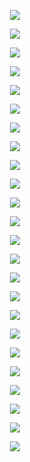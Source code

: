<p align="center">
  <img src="https://github.com/user-attachments/assets/7ab88a67-c8c8-42dc-b49a-20a98856be78">
</p>
<p align="center">
  <img src="https://github.com/user-attachments/assets/531cbd8d-a72f-471a-bb7b-03a143b18b53">
</p>
<p align="center">
  <img src="https://github.com/user-attachments/assets/7a12715c-cc28-4da1-b29b-97192cdf1e62">
</p>
<p align="center">
  <img src="https://github.com/user-attachments/assets/22ebe739-228b-4fca-b594-15b52c78e1b5">
</p>
<p align="center">
  <img src="https://github.com/user-attachments/assets/01d00cd7-9de2-49e1-a144-7efd178cc13d">
</p>
<p align="center">
  <img src="https://github.com/user-attachments/assets/9fec91ec-d709-4e2c-8c4c-3b328029c10d">
</p>
<p align="center">
  <img src="https://github.com/user-attachments/assets/480baadd-6fa4-49ee-b136-0d8f7f478a5a">
</p>
<p align="center">
  <img src="https://github.com/user-attachments/assets/d83b33fd-8ddf-4366-b790-8abbce22cec0">
</p>
<p align="center">
  <img src="https://github.com/user-attachments/assets/35ff9b1b-03ab-4760-9ea8-71c9b0628fdf">
</p>
<p align="center">
  <img src="https://github.com/user-attachments/assets/d0f45ef4-2009-4a66-84ea-560fed620973">
</p>
<p align="center">
  <img src="https://github.com/user-attachments/assets/df9a3ae5-698d-4014-a0a4-f5e9ae068adc">
</p>
<p align="center">
  <img src="https://github.com/user-attachments/assets/e47ddfcd-faa7-4b6d-97a7-b3a3f136dd8d">
</p>
<p align="center">
  <img src="https://github.com/user-attachments/assets/588575ce-7faa-42a7-a3ab-4f220b0e37ac">
</p>
<p align="center">
  <img src="https://github.com/user-attachments/assets/f50fe803-e9b0-4cd6-8a97-3145de5133f3">
</p>
<p align="center">
  <img src="https://github.com/user-attachments/assets/95b49f2e-d608-4f7a-9ffb-7a9c60d43474">
</p>
<p align="center">
  <img src="https://github.com/user-attachments/assets/d09dfdea-988b-4e1e-ba68-cd24d98eda3a">
</p>
<p align="center">
  <img src="https://github.com/user-attachments/assets/05446f97-3826-470e-b23a-1d13aaed58e2">
</p>
<p align="center">
  <img src="https://github.com/user-attachments/assets/20f85263-ac8b-4e13-8178-b28ee5d4b0f0">
</p>
<p align="center">
  <img src="https://github.com/user-attachments/assets/6e994405-be74-4c28-9295-c0b5e7c7584f">
</p>
<p align="center">
  <img src="https://github.com/user-attachments/assets/6a938fe1-eca8-4acb-909d-1ff48e463e55">
</p>
<p align="center">
  <img src="https://github.com/user-attachments/assets/2e1cd7f6-35f3-434b-9eec-dd038a3c6521">
</p>
<p align="center">
  <img src="https://github.com/user-attachments/assets/c58d5bb4-4e09-412f-9dd7-a7a1a40cbcc7">
</p>
<p align="center">
  <img src="https://github.com/user-attachments/assets/9db3e846-486a-4ba9-bde1-193a0da845fa">
</p>
<p align="center">
  <img src="https://github.com/user-attachments/assets/aa7a0123-2f56-4173-8dfe-9b9d19a3666a">
</p>
